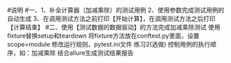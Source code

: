 #说明
#一、1、补全计算器（加减乘除）的测试用例
    2、使用参数完成测试用例的自动生成
    3、在调用测试方法之前打印【开始计算】，在调用测试方法之后打印【计算结束】
#二、使用【测试数据的数据驱动】的方法完成加减乘除测试
    使用fixture替换setup和teardown
    将fixture方法放在conftest.py里面，设置scope=module
    修改运行规则，pytest.ini文件
    练习2(选做)
    控制用例的执行顺序，如：加减乘除
    结合allure生成测试结果报告